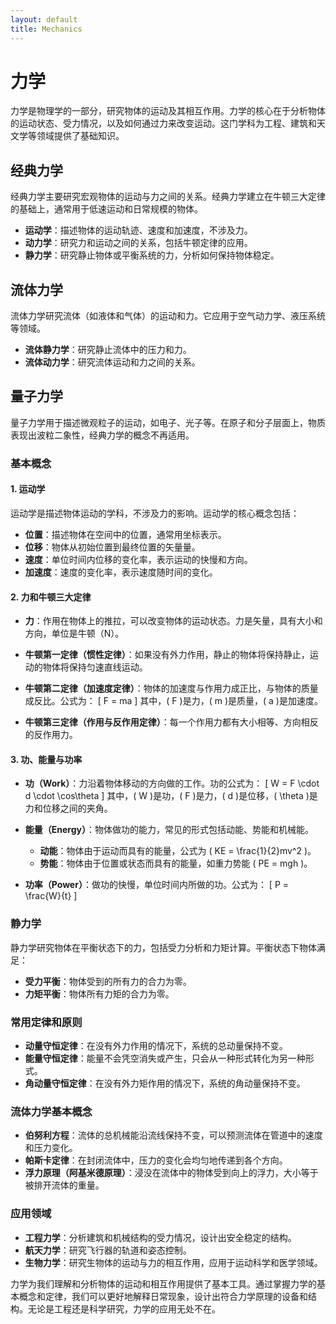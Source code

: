 ```yaml
---
layout: default
title: Mechanics
---
```


# 力学

力学是物理学的一部分，研究物体的运动及其相互作用。力学的核心在于分析物体的运动状态、受力情况，以及如何通过力来改变运动。这门学科为工程、建筑和天文学等领域提供了基础知识。

## 经典力学
经典力学主要研究宏观物体的运动与力之间的关系。经典力学建立在牛顿三大定律的基础上，通常用于低速运动和日常规模的物体。

- **运动学**：描述物体的运动轨迹、速度和加速度，不涉及力。
- **动力学**：研究力和运动之间的关系，包括牛顿定律的应用。
- **静力学**：研究静止物体或平衡系统的力，分析如何保持物体稳定。

## 流体力学
流体力学研究流体（如液体和气体）的运动和力。它应用于空气动力学、液压系统等领域。

- **流体静力学**：研究静止流体中的压力和力。
- **流体动力学**：研究流体运动和力之间的关系。

## 量子力学

量子力学用于描述微观粒子的运动，如电子、光子等。在原子和分子层面上，物质表现出波粒二象性，经典力学的概念不再适用。

### 基本概念

#### 1. 运动学
运动学是描述物体运动的学科，不涉及力的影响。运动学的核心概念包括：

- **位置**：描述物体在空间中的位置，通常用坐标表示。
- **位移**：物体从初始位置到最终位置的矢量量。
- **速度**：单位时间内位移的变化率，表示运动的快慢和方向。
- **加速度**：速度的变化率，表示速度随时间的变化。

#### 2. 力和牛顿三大定律

- **力**：作用在物体上的推拉，可以改变物体的运动状态。力是矢量，具有大小和方向，单位是牛顿（N）。
  
- **牛顿第一定律（惯性定律）**：如果没有外力作用，静止的物体将保持静止，运动的物体将保持匀速直线运动。

- **牛顿第二定律（加速度定律）**：物体的加速度与作用力成正比，与物体的质量成反比。公式为：
  \[
  F = ma
  \]
  其中，\( F \)是力，\( m \)是质量，\( a \)是加速度。

- **牛顿第三定律（作用与反作用定律）**：每一个作用力都有大小相等、方向相反的反作用力。

#### 3. 功、能量与功率

- **功（Work）**：力沿着物体移动的方向做的工作。功的公式为：
  \[
  W = F \cdot d \cdot \cos\theta
  \]
  其中，\( W \)是功，\( F \)是力，\( d \)是位移，\( \theta \)是力和位移之间的夹角。

- **能量（Energy）**：物体做功的能力，常见的形式包括动能、势能和机械能。
  
  - **动能**：物体由于运动而具有的能量，公式为 \( KE = \frac{1}{2}mv^2 \)。
  - **势能**：物体由于位置或状态而具有的能量，如重力势能 \( PE = mgh \)。

- **功率（Power）**：做功的快慢，单位时间内所做的功。公式为：
  \[
  P = \frac{W}{t}
  \]

### 静力学

静力学研究物体在平衡状态下的力，包括受力分析和力矩计算。平衡状态下物体满足：

- **受力平衡**：物体受到的所有力的合力为零。
- **力矩平衡**：物体所有力矩的合力为零。

### 常用定律和原则

- **动量守恒定律**：在没有外力作用的情况下，系统的总动量保持不变。
- **能量守恒定律**：能量不会凭空消失或产生，只会从一种形式转化为另一种形式。
- **角动量守恒定律**：在没有外力矩作用的情况下，系统的角动量保持不变。

### 流体力学基本概念

- **伯努利方程**：流体的总机械能沿流线保持不变，可以预测流体在管道中的速度和压力变化。
- **帕斯卡定律**：在封闭流体中，压力的变化会均匀地传递到各个方向。
- **浮力原理（阿基米德原理）**：浸没在流体中的物体受到向上的浮力，大小等于被排开流体的重量。

### 应用领域

- **工程力学**：分析建筑和机械结构的受力情况，设计出安全稳定的结构。
- **航天力学**：研究飞行器的轨道和姿态控制。
- **生物力学**：研究生物体的运动与力的相互作用，应用于运动科学和医学领域。

力学为我们理解和分析物体的运动和相互作用提供了基本工具。通过掌握力学的基本概念和定律，我们可以更好地解释日常现象，设计出符合力学原理的设备和结构。无论是工程还是科学研究，力学的应用无处不在。